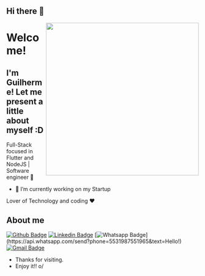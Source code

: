 ## Hi there 👋

<img align="right" width="400" height="400" src="https://media.giphy.com/media/v1.Y2lkPTc5MGI3NjExMmh2MHlub3Fobmp4M2M3MGF6amxwcHEycmcycHFkd3hlZTc2bGNjbiZlcD12MV9pbnRlcm5hbF9naWZfYnlfaWQmY3Q9Zw/XO8RMtRaK73isIt0i2/giphy.gif">


# Welcome!
## I'm Guilherme! Let me present a little about myself :D

Full-Stack focused in Flutter and NodeJS | Software engineer :robot:

- 🔭 I’m currently working on my Startup

Lover of Technology and coding :heart:


## About me 
[![Github Badge](https://img.shields.io/badge/-Github-000?style=flat-square&logo=Github&logoColor=white&link=https://github.com/Lucasdfg07)](https://github.com/guicastle)
[![Linkedin Badge](https://img.shields.io/badge/-LinkedIn-blue?style=flat-square&logo=Linkedin&logoColor=white&link=https://www.linkedin.com/in/lucas-siqueira-167362148/)](https://www.linkedin.com/in/guilherme-munizti/)
[![Whatsapp Badge](https://img.shields.io/badge/-Whatsapp-4CA143?style=flat-square&labelColor=4CA143&logo=whatsapp&logoColor=white&link=https://api.whatsapp.com/send?phone=5522997285662&text=Hello!)](https://api.whatsapp.com/send?phone=5531987551965&text=Hello!)
[![Gmail Badge](https://img.shields.io/badge/-Gmail-c14438?style=flat-square&logo=Gmail&logoColor=white&link=mailto:Lucassiqueirafernandes07@gmail.com)](mailto:kads.oficial@gmail.com)


- Thanks for visiting. 
- Enjoy it!! o/

<!--
**guicastle/guicastle** is a ✨ _special_ ✨ repository because its `README.md` (this file) appears on your GitHub profile.

Here are some ideas to get you started:

- 🔭 I’m currently working on ...
- 🌱 I’m currently learning ...
- 👯 I’m looking to collaborate on ...
- 🤔 I’m looking for help with ...
- 💬 Ask me about ...
- 📫 How to reach me: ...
- 😄 Pronouns: ...
- ⚡ Fun fact: ...
-->
